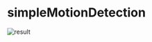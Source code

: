 # simpleMotionDetection

![result](https://github.com/AakashK2003/simpleMotionDetection/assets/121655285/b66b57cb-d399-4d27-84b1-2f9e9060bb80)
